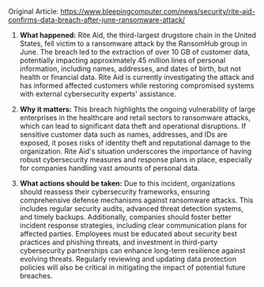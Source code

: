Original Article: https://www.bleepingcomputer.com/news/security/rite-aid-confirms-data-breach-after-june-ransomware-attack/

1. **What happened:**
Rite Aid, the third-largest drugstore chain in the United States, fell victim to a ransomware attack by the RansomHub group in June. The breach led to the extraction of over 10 GB of customer data, potentially impacting approximately 45 million lines of personal information, including names, addresses, and dates of birth, but not health or financial data. Rite Aid is currently investigating the attack and has informed affected customers while restoring compromised systems with external cybersecurity experts' assistance.

2. **Why it matters:**
This breach highlights the ongoing vulnerability of large enterprises in the healthcare and retail sectors to ransomware attacks, which can lead to significant data theft and operational disruptions. If sensitive customer data such as names, addresses, and IDs are exposed, it poses risks of identity theft and reputational damage to the organization. Rite Aid's situation underscores the importance of having robust cybersecurity measures and response plans in place, especially for companies handling vast amounts of personal data.

3. **What actions should be taken:**
Due to this incident, organizations should reassess their cybersecurity frameworks, ensuring comprehensive defense mechanisms against ransomware attacks. This includes regular security audits, advanced threat detection systems, and timely backups. Additionally, companies should foster better incident response strategies, including clear communication plans for affected parties. Employees must be educated about security best practices and phishing threats, and investment in third-party cybersecurity partnerships can enhance long-term resilience against evolving threats. Regularly reviewing and updating data protection policies will also be critical in mitigating the impact of potential future breaches.